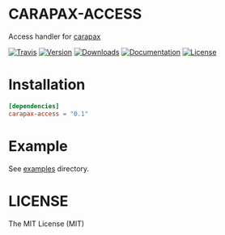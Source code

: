 # CARAPAX-ACCESS

Access handler for [carapax](https://github.com/tg-rs/carapax)

[![Travis](https://img.shields.io/travis/tg-rs/carapax-access.svg?style=flat-square)](https://travis-ci.org/tg-rs/carapax-access)
[![Version](https://img.shields.io/crates/v/carapax-access.svg?style=flat-square)](https://crates.io/crates/carapax-access)
[![Downloads](https://img.shields.io/crates/d/carapax-access.svg?style=flat-square)](https://crates.io/crates/carapax-access)
[![Documentation](https://img.shields.io/badge/docs-API-brightgreen.svg?style=flat-square)](https://docs.rs/carapax-access/)
[![License](https://img.shields.io/crates/l/carapax-access.svg?style=flat-square)](./LICENSE)

# Installation

```toml
[dependencies]
carapax-access = "0.1"
```

# Example

See [examples](./examples/) directory.

# LICENSE

The MIT License (MIT)
